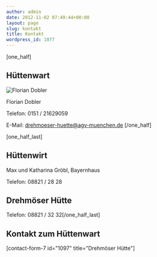 ```yaml
---
author: admin
date: 2012-11-02 07:49:44+00:00
layout: page
slug: kontakt
title: Kontakt
wordpress_id: 1077
---
```


[one_half]

## Hüttenwart

![Florian Dobler](https://www.agv-muenchen.de/wp-content/uploads/2012/11/Bild-AGV.jpg)

Florian Dobler

Telefon: 0151 / 21629059

E-Mail:
[drehmoeser-huette@agv-muenchen.de](mailto:drehmoeser-huette@agv-muenchen.de)
[/one_half]

[one_half_last]

## Hüttenwirt

Max und Katharina Gröbl, Bayernhaus

Telefon: 08821 / 28 28

## Drehmöser Hütte

Telefon: 08821 / 32 32[/one_half_last]

## Kontakt zum Hüttenwart

[contact-form-7 id="1097" title="Drehmöser Hütte"]
